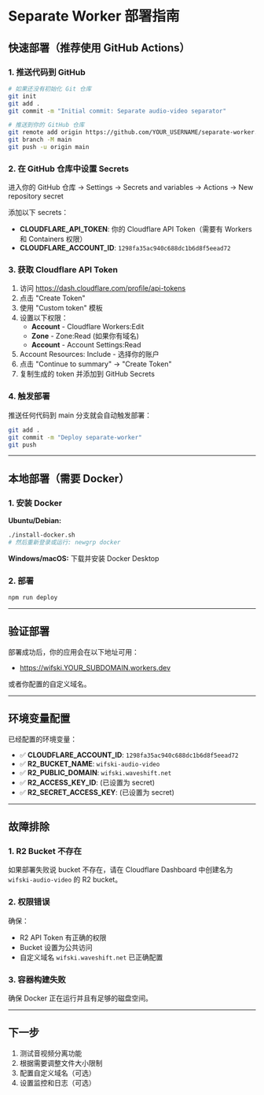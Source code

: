 # Separate Worker 部署指南

## 快速部署（推荐使用 GitHub Actions）

### 1. 推送代码到 GitHub

```bash
# 如果还没有初始化 Git 仓库
git init
git add .
git commit -m "Initial commit: Separate audio-video separator"

# 推送到你的 GitHub 仓库
git remote add origin https://github.com/YOUR_USERNAME/separate-worker.git
git branch -M main
git push -u origin main
```

### 2. 在 GitHub 仓库中设置 Secrets

进入你的 GitHub 仓库 → Settings → Secrets and variables → Actions → New repository secret

添加以下 secrets：

- **CLOUDFLARE_API_TOKEN**: 你的 Cloudflare API Token（需要有 Workers 和 Containers 权限）
- **CLOUDFLARE_ACCOUNT_ID**: `1298fa35ac940c688dc1b6d8f5eead72`

### 3. 获取 Cloudflare API Token

1. 访问 https://dash.cloudflare.com/profile/api-tokens
2. 点击 "Create Token"
3. 使用 "Custom token" 模板
4. 设置以下权限：
   - **Account** - Cloudflare Workers:Edit
   - **Zone** - Zone:Read (如果你有域名)
   - **Account** - Account Settings:Read
5. Account Resources: Include - 选择你的账户
6. 点击 "Continue to summary" → "Create Token"
7. 复制生成的 token 并添加到 GitHub Secrets

### 4. 触发部署

推送任何代码到 main 分支就会自动触发部署：

```bash
git add .
git commit -m "Deploy separate-worker"
git push
```

---

## 本地部署（需要 Docker）

### 1. 安装 Docker

**Ubuntu/Debian:**
```bash
./install-docker.sh
# 然后重新登录或运行: newgrp docker
```

**Windows/macOS:**
下载并安装 Docker Desktop

### 2. 部署

```bash
npm run deploy
```

---

## 验证部署

部署成功后，你的应用会在以下地址可用：
- https://wifski.YOUR_SUBDOMAIN.workers.dev

或者你配置的自定义域名。

---

## 环境变量配置

已经配置的环境变量：

- ✅ **CLOUDFLARE_ACCOUNT_ID**: `1298fa35ac940c688dc1b6d8f5eead72`
- ✅ **R2_BUCKET_NAME**: `wifski-audio-video`
- ✅ **R2_PUBLIC_DOMAIN**: `wifski.waveshift.net`
- ✅ **R2_ACCESS_KEY_ID**: (已设置为 secret)
- ✅ **R2_SECRET_ACCESS_KEY**: (已设置为 secret)

---

## 故障排除

### 1. R2 Bucket 不存在
如果部署失败说 bucket 不存在，请在 Cloudflare Dashboard 中创建名为 `wifski-audio-video` 的 R2 bucket。

### 2. 权限错误
确保：
- R2 API Token 有正确的权限
- Bucket 设置为公共访问
- 自定义域名 `wifski.waveshift.net` 已正确配置

### 3. 容器构建失败
确保 Docker 正在运行并且有足够的磁盘空间。

---

## 下一步

1. 测试音视频分离功能
2. 根据需要调整文件大小限制
3. 配置自定义域名（可选）
4. 设置监控和日志（可选）